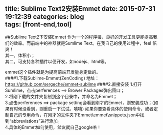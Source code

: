 title: Sublime Text2安装Emmet
date: 2015-07-31 19:12:39
categories: blog  
tags: [front-end,tool] 
---
##Sublime Text2下安装Emmet
作为一个的程序猿，良好的开发工具更能提高我们的效率。而前端中的神器就是Sumlime Text。在我自己的使用过程中，feel 倍爽！     
其一，体积小；   
其二，可支持各种插件以便开发，如nodejs、html等。  

<!-- more --> 

emmet这个插件就是为提高前端开发量身定做的。     
####1.下载Sublime-Emmet(ZenCoding)
地址：<https://github.com/sergeche/emmet-sublime>
####2.直接安装
1.打开Sumlime，点击perferences ==> Brower Packages弹出窗口；    
2.将刚下载的文件夹复制到这个目录中，并命名为Emmet；   
3.点击perferences ==> package setting会看到刚才的Emmet，则安装成功；(如果有时候没看到，则重启一下试试。嘻嘻)
如果你要查看具体的使用命令，或者定制自己的专用命令，在刚才的文件夹下Emmet\emmet\snippets.json中找到“abbreviations”进行添加。    
4.具体的Emmet如何使用，盆友就自己google咯！

